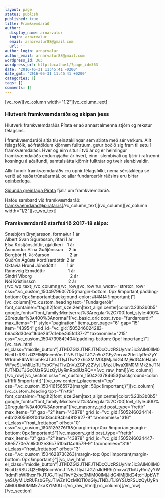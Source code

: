 ```yaml
---
layout: page
status: publish
published: true
title: Framkvæmdaráð
author:
  display_name: arnarvalur
  login: arnarvalur
  email: arnarvalur88@gmail.com
  url: ''
author_login: arnarvalur
author_email: arnarvalur88@gmail.com
wordpress_id: 363
wordpress_url: http:localhost/?page_id=363
date: '2016-05-31 11:45:41 +0200'
date_gmt: '2016-05-31 11:45:41 +0200'
categories: []
tags: []
comments: []
---
```

<p>[vc_row][vc_column width="1/2"][vc_column_text]</p>
<h3>Hlutverk framkvæmdaráðs og skipan þess</h3>
<p>Hlutverk framkvæmdaráðs Pírata er að annast almenna stjórn og rekstur félagsins.</p>
<p>Í framkvæmdaráði sitja tíu einstaklingar sem skipta með sér verkum. Allt félagsfólk, að frátöldum kjörnum fulltrúum, getur boðið sig fram til setu í framkvæmdaráði. Hver og einn situr í tvö ár og er helmingur framkvæmdaráðs endurnýjaður ár hvert, einn í slembivali og fjórir í rafrænni kosningu á aðalfundi, samtals átta kjörnir fulltrúar og tveir slembivaldir.</p>
<p>Allir fundir framkvæmdaráðs eru opnir félagsfólki, nema sérstaklega sé verið að ræða trúnaðarmál, og allar <a href="/um-pirata/bokhald-og-rekstur/fundargerdir/">fundargerðir ráðsins eru birtar opinberlega</a>.</p>
<p><a href="/um-pirata/log-og-reglur/">Sjöunda grein laga Pírata</a> fjalla um framkvæmdaráð.</p>
<p>Hafðu samband við framkvæmdaráð: <a href="mailto:framkvaemdarad@piratar.is">framkvaemdarad@piratar.is</a>[/vc_column_text][/vc_column][vc_column width="1/2"][vc_wp_text]</p>
<h3>Framkvæmdaráð starfsárið 2017-18 skipa:</h3>
<p><span style="font-size: 14px;">Snæbjörn Brynjarsson, formaður 1 ár<br />
Albert Svan Sigurðsson, ritari 1 ár<br />
Elsa Kristjánsdóttir, gjaldkeri    1 ár<br />
Ásmundur Alma Guðjónsson     2 ár<br />
Bergþór H. Þórðarson                 2 ár<br />
Guðrún Ágústa Þórdísardóttir  2 ár<br />
Oktavía Hrund Jónsdóttir         1 ár<br />
Rannveig Ernudóttir                   1 ár<br />
Sindri Viborg                                2 ár<br />
Nói Kristinsson                           2 ár<br />
</span>[/vc_wp_text][/vc_column][/vc_row][vc_row full_width="stretch_row" css=".vc_custom_1504979600705{margin-bottom: 0px !important;padding-bottom: 0px !important;background-color: #f4f4f4 !important;}"][vc_column][vc_custom_heading text="Fundargerðir" font_container="tag:h2|font_size:2em|text_align:center|color:%23b3b0b5" google_fonts="font_family:Montserrat%3Aregular%2C700|font_style:400%20regular%3A400%3Anormal"][vc_basic_grid post_type="fundargerdir" max_items="-1" style="pagination" items_per_page="6" gap="15" item="43954" grid_id="vc_gid:1505246024283-b6ac8d30eafd6de26f7c1ebe465fc137-2" taxonomies="215" css=".vc_custom_1504739849404{padding-bottom: 0px !important;}"][vc_raw_html el_class="middle_button"]JTNDZGl2JTNFJTNDcCUzRSUyNm5ic3AlM0IlM0NiciUzRSUzQ2ElMjBocmVmJTNEJTIyJTJGZnVuZGFyZmxva2t1ciUyRmZyYW1rdmFlbWRhcmFkJTJGJTIyJTIwY2xhc3MlM0QlMjJidG4lMjBidG4tcHJpbWFyeSUyMiUzRUFsbGFyJTIwZnVuZGFyZ2VyJUMzJUIwaXIlM0MlMkZhJTNFJTNDJTJGcCUzRSUzQyUyRmRpdiUzRQ==[/vc_raw_html][/vc_column][/vc_row][vc_section css=".vc_custom_1504203784653{background-color: #ffffff !important;}"][vc_row content_placement="top" css=".vc_custom_1504161565572{margin: 50px !important;}"][vc_column][vc_custom_heading text="Fréttir" font_container="tag:h2|font_size:2em|text_align:center|color:%23b3b0b5" google_fonts="font_family:Montserrat%3Aregular%2C700|font_style:400%20regular%3A400%3Anormal"][vc_masonry_grid post_type="frettir" max_items="3" gap="2" item="43878" grid_id="vc_gid:1505246024414-e4b12805692f0d1a03acb94ba4812627-9" taxonomies="316" el_class="front_frettabox" offset="0" css=".vc_custom_1505129276758{margin-top: 0px !important;margin-bottom: 0px !important;}"][vc_masonry_grid post_type="frettir" max_items="3" gap="2" item="43878" grid_id="vc_gid:1505246024447-89e5770e7c95002e36c7510ad14d6579-9" taxonomies="316" el_class="front_frettabox" offset="3" css=".vc_custom_1504628730263{margin-top: 0px !important;margin-bottom: 0px !important;}"][vc_raw_html el_class="middle_button"]JTNDZGl2JTNFJTNDcCUzRSUyNm5ic3AlM0IlM0NiciUzRSUzQ2ElMjBocmVmJTNEJTIyJTJGZnJldHRhZmxva2t1ciUyRmZyYW1rdmFlbWRhcmFkJTJGJTIyJTIwY2xhc3MlM0QlMjJidG4lMjBidG4tcHJpbWFyeSUyMiUzRUFsbGFyJTIwZnIlQzMlQTl0dGlyJTNDJTJGYSUzRSUzQyUyRnAlM0UlM0MlMkZkaXYlM0U=[/vc_raw_html][/vc_column][/vc_row][/vc_section]</p>
